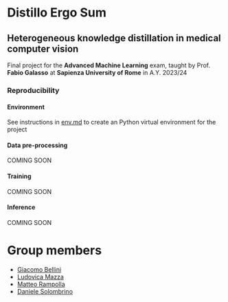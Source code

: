 # Distillo Ergo Sum

## Heterogeneous knowledge distillation in medical computer vision

Final project for the **Advanced Machine Learning** exam, taught by Prof. **Fabio Galasso** at **Sapienza University of Rome** in A.Y. 2023/24

### Reproducibility

#### Environment

See instructions in [env.md](https://github.com/Astronauts-Making-Limoncello/Distillo-Ergo-Sum/blob/main/env.md) to create an Python virtual environment for the project

#### Data pre-processing

COMING SOON

#### Training

COMING SOON

#### Inference

COMING SOON

# Group members
- <a href=https://github.com/GiacomoBelliniStudent>Giacomo Bellini</a>
- <a href=https://github.com/ludomazza>Ludovica Mazza</a>
- <a href=https://github.com/MRampo>Matteo Rampolla</a>
- <a href=https://github.com/dansolombrino>Daniele Solombrino</a>
